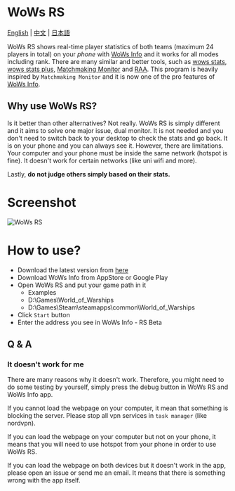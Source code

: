# WoWs RS
[English](https://github.com/HenryQuan/WoWs-RS/blob/master/README.md) | [中文](https://github.com/HenryQuan/WoWs-RS/blob/master/ZN.md) | [日本語](https://github.com/HenryQuan/WoWs-RS/blob/master/JA.md)

WoWs RS shows real-time player statistics of both teams (maximum 24 players in total) on your *phone* with [WoWs Info](https://github.com/HenryQuan/WoWs-Info-Re) and it works for all modes including rank. There are many similar and better tools, such as [wows stats](https://github.com/wows-stats/wows-stats), [wows stats plus](https://github.com/anmonite/wows-stats-plus), [Matchmaking Monitor](https://github.com/jammin411/MatchmakingMonitor) and [RAA](https://raa.sea-group.org/). This program is heavily inspired by `Matchmaking Monitor` and it is now one of the pro features of [WoWs Info](https://github.com/HenryQuan/WoWs-Info-Origin).

## Why use WoWs RS?
Is it better than other alternatives? Not really. WoWs RS is simply different and it aims to solve one major issue, dual monitor. It is not needed and you don't need to switch back to your desktop to check the stats and go back. It is on your phone and you can always see it. However, there are limitations. Your computer and your phone must be inside the same network (hotspot is fine). It doesn't work for certain networks (like uni wifi and more). 

Lastly, **do not judge others simply based on their stats.**

# Screenshot
![WoWs RS](https://raw.githubusercontent.com/HenryQuan/WoWs-RS/master/screenshot.PNG)

# How to use?
- Download the latest version from [here](https://github.com/HenryQuan/WoWs-RS/releases/latest)
- Download WoWs Info from AppStore or Google Play
- Open WoWs RS and put your game path in it
    - Examples
    - D:\\Games\\World_of_Warships
    - D:\\Games\\Steam\\steamapps\\common\\World_of_Warships
- Click `Start` button
- Enter the address you see in WoWs Info - RS Beta

## Q & A
### It doesn't work for me
There are many reasons why it doesn't work. Therefore, you might need to do some testing by yourself, simply press the debug button in WoWs RS and WoWs Info app. 

If you cannot load the webpage on your computer, it mean that something is blocking the server. Please stop all vpn services in `task manager` (like nordvpn). 

If you can load the webpage on your computer but not on your phone, it means that you will need to use hotspot from your phone in order to use WoWs RS.

If you can load the webpage on both devices but it doesn't work in the app, please open an issue or send me an email. It means that there is something wrong with the app itself.
